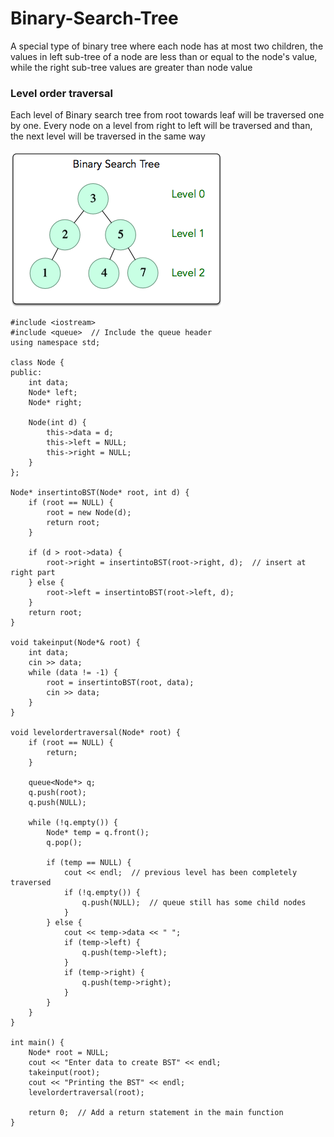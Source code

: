 # Binary-Search-Tree

A special type of binary tree where each node has at most two children, the values in left sub-tree of a node are less than or equal to the node's value, while the right sub-tree values are greater than node value

### Level order traversal

Each level of Binary search tree from root towards leaf will be traversed one by one. Every node on a level from right to left will be traversed and than, the next level will be traversed in the same way <br><br>
<img src=https://github.com/Mahadi2478/Binary-Search-Tree/blob/main/1461696188-8eddd12300-BST.png>

```
#include <iostream>
#include <queue>  // Include the queue header
using namespace std;

class Node {
public:
    int data;
    Node* left;
    Node* right;

    Node(int d) {
        this->data = d;
        this->left = NULL;
        this->right = NULL;
    }
};

Node* insertintoBST(Node* root, int d) {
    if (root == NULL) {
        root = new Node(d);
        return root;
    }

    if (d > root->data) {
        root->right = insertintoBST(root->right, d);  // insert at right part
    } else {
        root->left = insertintoBST(root->left, d);
    }
    return root;
}

void takeinput(Node*& root) {
    int data;
    cin >> data;
    while (data != -1) {
        root = insertintoBST(root, data);
        cin >> data;
    }
}

void levelordertraversal(Node* root) {
    if (root == NULL) {
        return;
    }

    queue<Node*> q;
    q.push(root);
    q.push(NULL);

    while (!q.empty()) {
        Node* temp = q.front();
        q.pop();

        if (temp == NULL) {
            cout << endl;  // previous level has been completely traversed
            if (!q.empty()) {
                q.push(NULL);  // queue still has some child nodes
            }
        } else {
            cout << temp->data << " ";
            if (temp->left) {
                q.push(temp->left);
            }
            if (temp->right) {
                q.push(temp->right);
            }
        }
    }
}

int main() {
    Node* root = NULL;
    cout << "Enter data to create BST" << endl;
    takeinput(root);
    cout << "Printing the BST" << endl;
    levelordertraversal(root);

    return 0;  // Add a return statement in the main function
}
```


